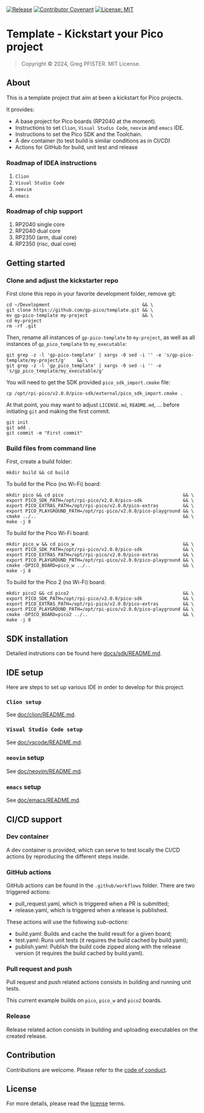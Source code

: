 [![Release](https://github.com/gp-pico/template/actions/workflows/release.yaml/badge.svg)](https://github.com/gp-pico/template/actions/workflows/release.yaml)
[![Contributor Covenant](https://img.shields.io/badge/Contributor%20Covenant-2.1-4baaaa.svg)](CODE_OF_CONDUCT.md)
[![License: MIT](https://img.shields.io/badge/License-MIT-yellow.svg)](LICENSE.md)

# Template - Kickstart your Pico project

> Copyright © 2024, Greg PFISTER. MIT License.

## About

This is a template project that aim at been a kickstart for Pico projects.

It provides:

- A base project for Pico boards (RP2040 at the moment).
- Instructions to set `Clion`, `Visual Studio Code`, `neovim` and `emacs` IDE.
- Instructions to set the Pico SDK and the Toolchain.
- A dev container (to test build is similar conditions as in CI/CD)
- Actions for GitHub for build, unit test and release

### Roadmap of IDEA instructions

1. `Clion`
2. `Visual Studio Code`
3. `neovim`
4. `emacs`

### Roadmap of chip support

1. RP2040 single core
2. RP2040 dual core
3. RP2350 (arm, dual core)
4. RP2350 (risc, dual core)

## Getting started

### Clone and adjust the kickstarter repo

First clone this repo in your favorite development folder, remove git:

```shell
cd ~/Development                                  && \  
git clone https://github.com/gp-pico/template.git && \  
mv gp-pico-template my-project                    && \  
cd my-project                                     
rm -rf .git
```

Then, rename all instances of `gp-pico-template` to `my-project`, as well as all
instances of `gp_pico_template` to `my_executable`:

```shell
git grep -z -l 'gp-pico-template' | xargs -0 sed -i '' -e 's/gp-pico-template/my-project/g'    && \  
git grep -z -l 'gp_pico_template' | xargs -0 sed -i '' -e 's/gp_pico_template/my_executable/g'
```

You will need to get the SDK provided `pico_sdk_import.cmake` file:

```shell
cp /opt/rpi-pico/v2.0.0/pico-sdk/external/pico_sdk_import.cmake .
```

At that point, you may want to adjust `LICENSE.md`, `README.md`, ... before
initiating `git` and making the first commit.

```shell
git init
git add .
git commit -m "First commit"
```

### Build files from command line

First, create a build folder:

```shell
mkdir build && cd build
```

To build for the Pico (no Wi-Fi) board:

```shell
mkdir pico && cd pico                                            && \
export PICO_SDK_PATH=/opt/rpi-pico/v2.0.0/pico-sdk               && \
export PICO_EXTRAS_PATH=/opt/rpi-pico/v2.0.0/pico-extras         && \
export PICO_PLAYGROUND_PATH=/opt/rpi-pico/v2.0.0/pico-playground && \
cmake ../..                                                      && \
make -j 8
```

To build for the Pico Wi-Fi board:

```shell
mkdir pico_w && cd pico_w                                        && \
export PICO_SDK_PATH=/opt/rpi-pico/v2.0.0/pico-sdk               && \
export PICO_EXTRAS_PATH=/opt/rpi-pico/v2.0.0/pico-extras         && \
export PICO_PLAYGROUND_PATH=/opt/rpi-pico/v2.0.0/pico-playground && \
cmake -DPICO_BOARD=pico_w ../..                                  && \
make -j 8
```

To build for the Pico 2 (no Wi-Fi) board:

```shell
mkdir pico2 && cd pico2                                          && \
export PICO_SDK_PATH=/opt/rpi-pico/v2.0.0/pico-sdk               && \
export PICO_EXTRAS_PATH=/opt/rpi-pico/v2.0.0/pico-extras         && \
export PICO_PLAYGROUND_PATH=/opt/rpi-pico/v2.0.0/pico-playground && \
cmake -DPICO_BOARD=pico2 ../..                                   && \
make -j 8
```

## SDK installation

Detailed instrutions can be found here [docs/sdk/README.md](docs/sdk/README.md).

## IDE setup

Here are steps to set up various IDE in order to develop for this project.

### `Clion setup`

See [doc/clion/README.md](docs/clion/README.md).

### `Visual Studio Code setup`

See [doc/vscode/README.md](docs/vscode/README.md).

### `neovim` setup

See [doc/neovim/README.md](docs/neovim/README.md).

### `emacs` setup

See [doc/emacs/README.md](docs/emacs/README.md).

## CI/CD support

### Dev container

A dev container is provided, which can serve to test locally the CI/CD actions
by reproducing the different steps inside.

### GitHub actions

GitHub actions can be found in the `.github/workflows` folder. There are two
triggered actions:

- pull_request.yaml, which is triggered when a PR is submitted;
- release.yaml, which is triggered when a release is published.

These actions will use the following _sub-actions_:

- build.yaml: Builds and cache the build result for a given board;
- test.yaml: Runs unit tests (it requires the build cached by build.yaml);
- publish.yaml: Publish the build code zipped along with the release version
  (it requires the build cached by build.yaml).

### Pull request and push

Pull request and push related actions consists in building and running unit
tests.

This current example builds on `pico`, `pico_w` and `pico2` boards.

### Release

Release related action consists in building and uploading executables on the
created release.

## Contribution

Contributions are welcome. Please refer to the [code of conduct](./CODE_OF_CONDUCT.md).

## License

For more details, please read the [license](./LICENSE.md) terms.
